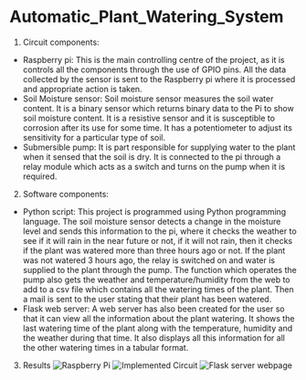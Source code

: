 # Automatic_Plant_Watering_System
1. Circuit components:
- Raspberry pi: This is the main controlling centre of the project, as it is controls all
the components through the use of GPIO pins. All the data collected by the sensor is
sent to the Raspberry pi where it is processed and appropriate action is taken.
- Soil Moisture sensor: Soil moisture sensor measures the soil water content. It is a
binary sensor which returns binary data to the Pi to show soil moisture content. It is
a resistive sensor and it is susceptible to corrosion after its use for some time. It has
a potentiometer to adjust its sensitivity for a particular type of soil.
- Submersible pump: It is part responsible for supplying water to the plant when it
sensed that the soil is dry. It is connected to the pi through a relay module which
acts as a switch and turns on the pump when it is required.
2. Software components:
- Python script: This project is programmed using Python programming
language. The soil moisture sensor detects a change in the moisture level and sends
this information to the pi, where it checks the weather to see if it will rain in the
near future or not, if it will not rain, then it checks if the plant was watered more
than three hours ago or not. If the plant was not watered 3 hours ago, the relay is
switched on and water is supplied to the plant through the pump. The function
which operates the pump also gets the weather and temperature/humidity from the
web to add to a csv file which contains all the watering times of the plant. Then a
mail is sent to the user stating that their plant has been watered.
-  Flask web server: A web server has also been created for the user so that it can
view all the information about the plant watering. It shows the last watering time of
the plant along with the temperature, humidity and the weather during that time. It
also displays all this information for all the other watering times in a tabular format.
3. Results
![Raspberry Pi](/home/priyam/repos/Automatic_Plant_Watering_System/images/01.jpeg)
![Implemented Circuit](/home/priyam/repos/Automatic_Plant_Watering_System/images/1.png)
![Flask server webpage](/home/priyam/repos/Automatic_Plant_Watering_System/images/2.png)

